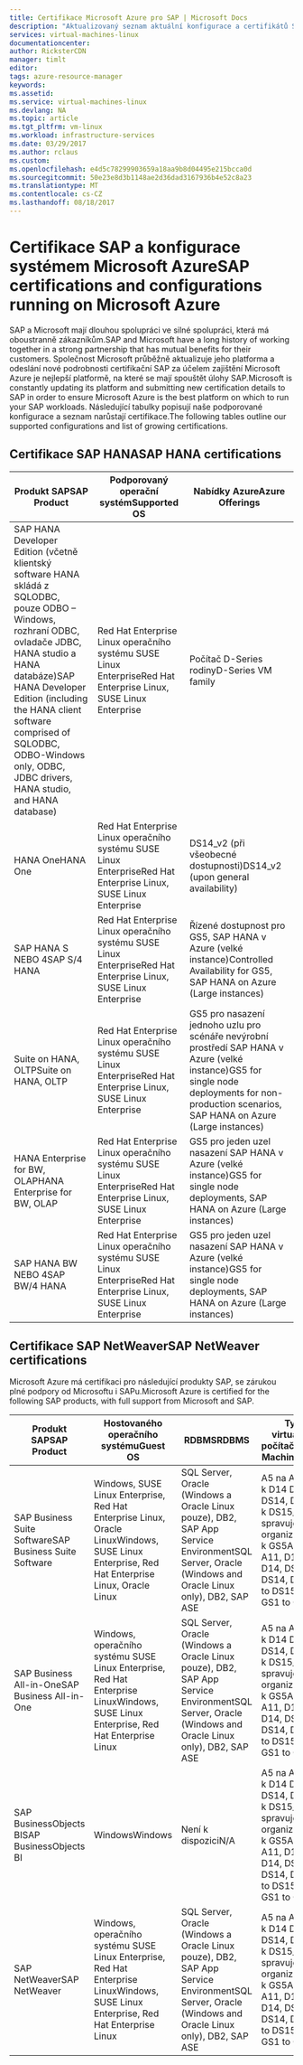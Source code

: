 ```yaml
---
title: Certifikace Microsoft Azure pro SAP | Microsoft Docs
description: "Aktualizovaný seznam aktuální konfigurace a certifikátů SAP na platformě Azure."
services: virtual-machines-linux
documentationcenter: 
author: RicksterCDN
manager: timlt
editor: 
tags: azure-resource-manager
keywords: 
ms.assetid: 
ms.service: virtual-machines-linux
ms.devlang: NA
ms.topic: article
ms.tgt_pltfrm: vm-linux
ms.workload: infrastructure-services
ms.date: 03/29/2017
ms.author: rclaus
ms.custom: 
ms.openlocfilehash: e4d5c78299903659a18aa9b8d04495e215bcca0d
ms.sourcegitcommit: 50e23e8d3b1148ae2d36dad3167936b4e52c8a23
ms.translationtype: MT
ms.contentlocale: cs-CZ
ms.lasthandoff: 08/18/2017
---
```

# <a name="sap-certifications-and-configurations-running-on-microsoft-azure"></a><span data-ttu-id="31438-103">Certifikace SAP a konfigurace systémem Microsoft Azure</span><span class="sxs-lookup"><span data-stu-id="31438-103">SAP certifications and configurations running on Microsoft Azure</span></span>

<span data-ttu-id="31438-104">SAP a Microsoft mají dlouhou spolupráci ve silné spolupráci, která má oboustranně zákazníkům.</span><span class="sxs-lookup"><span data-stu-id="31438-104">SAP and Microsoft have a long history of working together in a strong partnership that has mutual benefits for their customers.</span></span> <span data-ttu-id="31438-105">Společnost Microsoft průběžně aktualizuje jeho platforma a odeslání nové podrobnosti certifikační SAP za účelem zajištění Microsoft Azure je nejlepší platformě, na které se mají spouštět úlohy SAP.</span><span class="sxs-lookup"><span data-stu-id="31438-105">Microsoft is constantly updating its platform and submitting new certification details to SAP in order to ensure Microsoft Azure is the best platform on which to run your SAP workloads.</span></span> <span data-ttu-id="31438-106">Následující tabulky popisují naše podporované konfigurace a seznam narůstají certifikace.</span><span class="sxs-lookup"><span data-stu-id="31438-106">The following tables outline our supported configurations and list of growing certifications.</span></span> 

## <a name="sap-hana-certifications"></a><span data-ttu-id="31438-107">Certifikace SAP HANA</span><span class="sxs-lookup"><span data-stu-id="31438-107">SAP HANA certifications</span></span>

| <span data-ttu-id="31438-108">Produkt SAP</span><span class="sxs-lookup"><span data-stu-id="31438-108">SAP Product</span></span> | <span data-ttu-id="31438-109">Podporovaný operační systém</span><span class="sxs-lookup"><span data-stu-id="31438-109">Supported OS</span></span> | <span data-ttu-id="31438-110">Nabídky Azure</span><span class="sxs-lookup"><span data-stu-id="31438-110">Azure Offerings</span></span> |
| --- | --- | --- |
| <span data-ttu-id="31438-111">SAP HANA Developer Edition (včetně klientský software HANA skládá z SQLODBC, pouze ODBO – Windows, rozhraní ODBC, ovladače JDBC, HANA studio a HANA databáze)</span><span class="sxs-lookup"><span data-stu-id="31438-111">SAP HANA Developer Edition (including the HANA client software comprised of SQLODBC, ODBO-Windows only, ODBC, JDBC drivers, HANA studio, and HANA database)</span></span> |<span data-ttu-id="31438-112">Red Hat Enterprise Linux operačního systému SUSE Linux Enterprise</span><span class="sxs-lookup"><span data-stu-id="31438-112">Red Hat Enterprise Linux, SUSE Linux Enterprise</span></span> | <span data-ttu-id="31438-113">Počítač D-Series rodiny</span><span class="sxs-lookup"><span data-stu-id="31438-113">D-Series VM family</span></span> |
| <span data-ttu-id="31438-114">HANA One</span><span class="sxs-lookup"><span data-stu-id="31438-114">HANA One</span></span> |<span data-ttu-id="31438-115">Red Hat Enterprise Linux operačního systému SUSE Linux Enterprise</span><span class="sxs-lookup"><span data-stu-id="31438-115">Red Hat Enterprise Linux, SUSE Linux Enterprise</span></span> |<span data-ttu-id="31438-116">DS14_v2 (při všeobecné dostupnosti)</span><span class="sxs-lookup"><span data-stu-id="31438-116">DS14_v2 (upon general availability)</span></span> |
| <span data-ttu-id="31438-117">SAP HANA S NEBO 4</span><span class="sxs-lookup"><span data-stu-id="31438-117">SAP S/4 HANA</span></span> |<span data-ttu-id="31438-118">Red Hat Enterprise Linux operačního systému SUSE Linux Enterprise</span><span class="sxs-lookup"><span data-stu-id="31438-118">Red Hat Enterprise Linux, SUSE Linux Enterprise</span></span> |<span data-ttu-id="31438-119">Řízené dostupnost pro GS5, SAP HANA v Azure (velké instance)</span><span class="sxs-lookup"><span data-stu-id="31438-119">Controlled Availability for GS5, SAP HANA on Azure (Large instances)</span></span> |
| <span data-ttu-id="31438-120">Suite on HANA, OLTP</span><span class="sxs-lookup"><span data-stu-id="31438-120">Suite on HANA, OLTP</span></span> |<span data-ttu-id="31438-121">Red Hat Enterprise Linux operačního systému SUSE Linux Enterprise</span><span class="sxs-lookup"><span data-stu-id="31438-121">Red Hat Enterprise Linux, SUSE Linux Enterprise</span></span> |<span data-ttu-id="31438-122">GS5 pro nasazení jednoho uzlu pro scénáře nevýrobní prostředí SAP HANA v Azure (velké instance)</span><span class="sxs-lookup"><span data-stu-id="31438-122">GS5 for single node deployments for non-production scenarios, SAP HANA on Azure (Large instances)</span></span> |
| <span data-ttu-id="31438-123">HANA Enterprise for BW, OLAP</span><span class="sxs-lookup"><span data-stu-id="31438-123">HANA Enterprise for BW, OLAP</span></span> |<span data-ttu-id="31438-124">Red Hat Enterprise Linux operačního systému SUSE Linux Enterprise</span><span class="sxs-lookup"><span data-stu-id="31438-124">Red Hat Enterprise Linux, SUSE Linux Enterprise</span></span> |<span data-ttu-id="31438-125">GS5 pro jeden uzel nasazení SAP HANA v Azure (velké instance)</span><span class="sxs-lookup"><span data-stu-id="31438-125">GS5 for single node deployments, SAP HANA on Azure (Large instances)</span></span> |
| <span data-ttu-id="31438-126">SAP HANA BW NEBO 4</span><span class="sxs-lookup"><span data-stu-id="31438-126">SAP BW/4 HANA</span></span> |<span data-ttu-id="31438-127">Red Hat Enterprise Linux operačního systému SUSE Linux Enterprise</span><span class="sxs-lookup"><span data-stu-id="31438-127">Red Hat Enterprise Linux, SUSE Linux Enterprise</span></span> |<span data-ttu-id="31438-128">GS5 pro jeden uzel nasazení SAP HANA v Azure (velké instance)</span><span class="sxs-lookup"><span data-stu-id="31438-128">GS5 for single node deployments, SAP HANA on Azure (Large instances)</span></span> |

## <a name="sap-netweaver-certifications"></a><span data-ttu-id="31438-129">Certifikace SAP NetWeaver</span><span class="sxs-lookup"><span data-stu-id="31438-129">SAP NetWeaver certifications</span></span>
<span data-ttu-id="31438-130">Microsoft Azure má certifikaci pro následující produkty SAP, se zárukou plné podpory od Microsoftu i SAPu.</span><span class="sxs-lookup"><span data-stu-id="31438-130">Microsoft Azure is certified for the following SAP products, with full support from Microsoft and SAP.</span></span>

| <span data-ttu-id="31438-131">Produkt SAP</span><span class="sxs-lookup"><span data-stu-id="31438-131">SAP Product</span></span> | <span data-ttu-id="31438-132">Hostovaného operačního systému</span><span class="sxs-lookup"><span data-stu-id="31438-132">Guest OS</span></span> | <span data-ttu-id="31438-133">RDBMS</span><span class="sxs-lookup"><span data-stu-id="31438-133">RDBMS</span></span> | <span data-ttu-id="31438-134">Typy virtuálních počítačů</span><span class="sxs-lookup"><span data-stu-id="31438-134">Virtual Machine Types</span></span> |
| --- | --- | --- | --- |
| <span data-ttu-id="31438-135">SAP Business Suite Software</span><span class="sxs-lookup"><span data-stu-id="31438-135">SAP Business Suite Software</span></span> |<span data-ttu-id="31438-136">Windows, SUSE Linux Enterprise, Red Hat Enterprise Linux, Oracle Linux</span><span class="sxs-lookup"><span data-stu-id="31438-136">Windows, SUSE Linux Enterprise, Red Hat Enterprise Linux, Oracle Linux</span></span> |<span data-ttu-id="31438-137">SQL Server, Oracle (Windows a Oracle Linux pouze), DB2, SAP App Service Environment</span><span class="sxs-lookup"><span data-stu-id="31438-137">SQL Server, Oracle (Windows and Oracle Linux only), DB2, SAP ASE</span></span> |<span data-ttu-id="31438-138">A5 na A11 D11 k D14 DS11 k DS14, DS11_v2 k DS15_v2, spravuje organizace GS1 k GS5</span><span class="sxs-lookup"><span data-stu-id="31438-138">A5 to A11, D11 to D14, DS11 to DS14, DS11_v2 to DS15_v2, GS1 to GS5</span></span> |
| <span data-ttu-id="31438-139">SAP Business All-in-One</span><span class="sxs-lookup"><span data-stu-id="31438-139">SAP Business All-in-One</span></span> |<span data-ttu-id="31438-140">Windows, operačního systému SUSE Linux Enterprise, Red Hat Enterprise Linux</span><span class="sxs-lookup"><span data-stu-id="31438-140">Windows, SUSE Linux Enterprise, Red Hat Enterprise Linux</span></span> |<span data-ttu-id="31438-141">SQL Server, Oracle (Windows a Oracle Linux pouze), DB2, SAP App Service Environment</span><span class="sxs-lookup"><span data-stu-id="31438-141">SQL Server, Oracle (Windows and Oracle Linux only), DB2, SAP ASE</span></span> |<span data-ttu-id="31438-142">A5 na A11 D11 k D14 DS11 k DS14, DS11_v2 k DS15_v2, spravuje organizace GS1 k GS5</span><span class="sxs-lookup"><span data-stu-id="31438-142">A5 to A11, D11 to D14, DS11 to DS14, DS11_v2 to DS15_v2, GS1 to GS5</span></span> |
| <span data-ttu-id="31438-143">SAP BusinessObjects BI</span><span class="sxs-lookup"><span data-stu-id="31438-143">SAP BusinessObjects BI</span></span> |<span data-ttu-id="31438-144">Windows</span><span class="sxs-lookup"><span data-stu-id="31438-144">Windows</span></span> |<span data-ttu-id="31438-145">Není k dispozici</span><span class="sxs-lookup"><span data-stu-id="31438-145">N/A</span></span> |<span data-ttu-id="31438-146">A5 na A11 D11 k D14 DS11 k DS14, DS11_v2 k DS15_v2, spravuje organizace GS1 k GS5</span><span class="sxs-lookup"><span data-stu-id="31438-146">A5 to A11, D11 to D14, DS11 to DS14, DS11_v2 to DS15_v2, GS1 to GS5</span></span> |
| <span data-ttu-id="31438-147">SAP NetWeaver</span><span class="sxs-lookup"><span data-stu-id="31438-147">SAP NetWeaver</span></span> |<span data-ttu-id="31438-148">Windows, operačního systému SUSE Linux Enterprise, Red Hat Enterprise Linux</span><span class="sxs-lookup"><span data-stu-id="31438-148">Windows, SUSE Linux Enterprise, Red Hat Enterprise Linux</span></span> |<span data-ttu-id="31438-149">SQL Server, Oracle (Windows a Oracle Linux pouze), DB2, SAP App Service Environment</span><span class="sxs-lookup"><span data-stu-id="31438-149">SQL Server, Oracle (Windows and Oracle Linux only), DB2, SAP ASE</span></span> |<span data-ttu-id="31438-150">A5 na A11 D11 k D14 DS11 k DS14, DS11_v2 k DS15_v2, spravuje organizace GS1 k GS5</span><span class="sxs-lookup"><span data-stu-id="31438-150">A5 to A11, D11 to D14, DS11 to DS14, DS11_v2 to DS15_v2, GS1 to GS5</span></span> |
